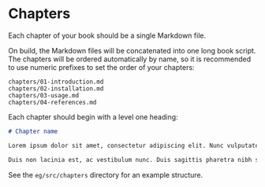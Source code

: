 # Chapters

Each chapter of your book should be a single Markdown file. 

On build, the Markdown files will be concatenated into one long book script. The chapters will be ordered automatically by name, so it is recommended to use numeric prefixes to set the order of your chapters:

```
chapters/01-introduction.md
chapters/02-installation.md
chapters/03-usage.md
chapters/04-references.md
```

Each chapter should begin with a level one heading:

```md
# Chapter name

Lorem ipsum dolor sit amet, consectetur adipiscing elit. Nunc vulputate mollis rutrum. Suspendisse volutpat efficitur urna, lacinia vulputate enim tincidunt sit amet.

Duis non lacinia est, ac vestibulum nunc. Duis sagittis pharetra nibh sit amet porta. Curabitur ornare nulla non venenatis tempor. Praesent quam justo, iaculis vel dolor at, iaculis dictum odio. Duis sit amet lorem felis. Ut finibus elit quis eros sagittis, tempus molestie sapien rhoncus.
```

See the `eg/src/chapters` directory for an example structure.
